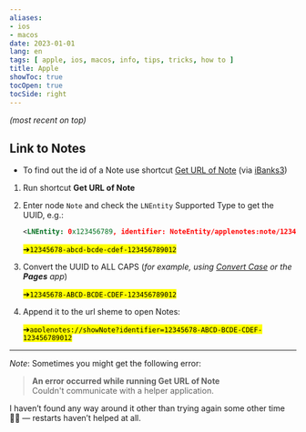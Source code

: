 ```yaml
---
aliases:
- ios
- macos
date: 2023-01-01
lang: en
tags: [ apple, ios, macos, info, tips, tricks, how to ]
title: Apple
showToc: true
tocOpen: true
tocSide: right
---
```


<!--more-->

*(most recent on top)*

## Link to Notes

* To find out the id of a Note use shortcut [Get URL of Note](https://showcuts.app/share/view/e370c4eacc7441a18e7ec95667b2e32f) (via [iBanks3](https://www.reddit.com/r/shortcuts/comments/aot272/get_url_of_note_copy_note_url_to_clipboard))

1. Run shortcut **Get URL of Note**
2. Enter node `Note` and check the `LNEntity` Supported Type to get the UUID, e.g.:

    ```xml
    <LNEntity: 0x123456789, identifier: NoteEntity/applenotes:note/12345678-abcd-bcde-cdef-123456789012, ...
    ```

    <mark>➔`12345678-abcd-bcde-cdef-123456789012`</mark>

3. Convert the UUID to ALL CAPS (*for example, using [Convert Case](https://convertcase.net/) or the **Pages** app*)

    <mark>➔`12345678-ABCD-BCDE-CDEF-123456789012`</mark>

4. Append it to the url sheme to open Notes:

    <mark>➔`applenotes://showNote?identifier=12345678-ABCD-BCDE-CDEF-123456789012`</mark>

---

*Note*: Sometimes you might get the following error:

> **An error occurred while running Get URL of Note**  
> Couldn't communicate with a helper application.

I haven’t found any way around it other than trying again some other time 🤷‍♂️ — restarts haven’t helped at all.

